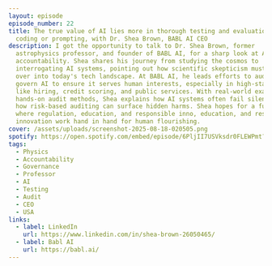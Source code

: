 ```yaml
---
layout: episode
episode_number: 22
title: The true value of AI lies more in thorough testing and evaluation than in
  coding or prompting, with Dr. Shea Brown, BABL AI CEO
description: I got the opportunity to talk to Dr. Shea Brown, former
  astrophysics professor, and founder of BABL AI, for a sharp look at AI
  accountability. Shea shares his journey from studying the cosmos to
  interrogating AI systems, pointing out how scientific skepticism must carry
  over into today's tech landscape. At BABL AI, he leads efforts to audit and
  govern AI to ensure it serves human interests, especially in high-stakes areas
  like hiring, credit scoring, and public services. With real-world examples and
  hands-on audit methods, Shea explains how AI systems often fail silently and
  how risk-based auditing can surface hidden harms. Shea hopes for a future
  where regulation, education, and responsible inno, education, and responsible
  innovation work hand in hand for human flourishing.
cover: /assets/uploads/screenshot-2025-08-18-020505.png
spotify: https://open.spotify.com/embed/episode/6PljII7USVksdr0FLEWPmt?utm_source=generator
tags:
  - Physics
  - Accountability
  - Governance
  - Professor
  - AI
  - Testing
  - Audit
  - CEO
  - USA
links:
  - label: LinkedIn
    url: https://www.linkedin.com/in/shea-brown-26050465/
  - label: Babl AI
    url: https://babl.ai/
---
```

